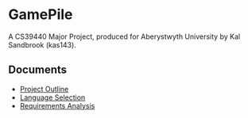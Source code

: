 # GamePile

A CS39440 Major Project, produced for Aberystwyth University by Kal Sandbrook (kas143).

## Documents

- [Project Outline](docs/01-Project_Outline/kas143_ProjectOutline.pdf)
- [Language Selection](docs/01-Language_Selection/kas143_LanguageSelection.pdf)
- [Requirements Analysis](docs/03-Requirements_Analysis/kas143_RequirementsAnalysis.pdf)
